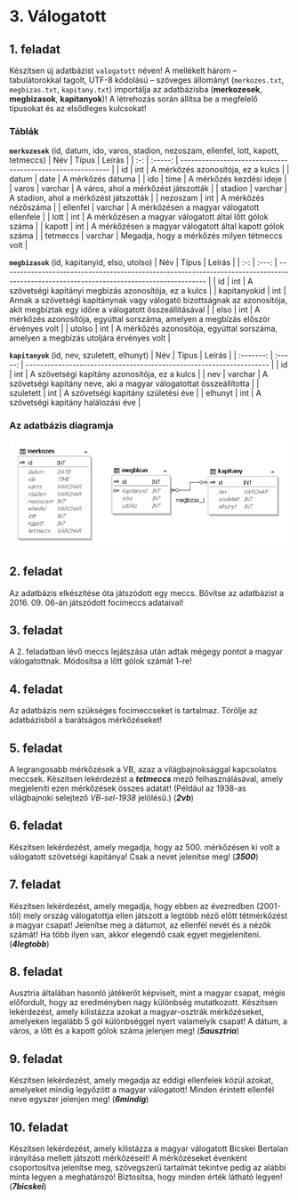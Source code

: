 # 3. Válogatott

## 1. feladat
Készítsen új adatbázist `valogatott` néven!
A mellékelt három – tabulátorokkal tagolt, UTF-8 kódolású – szöveges állományt (`merkozes.txt`, `megbizas.txt`,
`kapitany.txt`) importálja az adatbázisba (**merkozesek**,
**megbizasok**, **kapitanyok**)! A létrehozás során állítsa be a megfelelő típusokat és az elsődleges kulcsokat!

### Táblák

**`merkozesek`** (id, datum, ido, varos, stadion, nezoszam, ellenfel, lott, kapott, tetmeccs)
| Név          | Típus   | Leírás                                                     |
| :-:          | :-----: | ---------------------------------------------------------- |
| id           | int     | A mérkőzés azonosítója, ez a kulcs                         |
| datum        | date    | A mérkőzés dátuma                                          |
| ido          | time    | A mérkőzés kezdési ideje                                   |
| varos        | varchar | A város, ahol a mérkőzést játszották                       |
| stadion      | varchar | A stadion, ahol a mérkőzést játszották                     |
| nezoszam     | int     | A mérkőzés nézőszáma                                       | 
| ellenfel     | varchar | A mérkőzésen a magyar válogatott ellenfele                 |
| lott         | int     | A mérkőzésen a magyar válogatott által lőtt gólok száma    |
| kapott       | int     | A mérkőzésen a magyar válogatott által kapott gólok száma  |
| tetmeccs     | varchar | Megadja, hogy a mérkőzés milyen tétmeccs volt              |

**`megbizasok`** (id, kapitanyid, elso, utolso)
| Név | Típus | Leírás                                                                                                                                  |
| :-: | :---: | --------------------------------------------------------------------------------------------------------------------------------------- |
| id  | int   | A szövetségi kapitányi megbízás azonosítója, ez a kulcs                                                                                 |
| kapitanyokid | int | Annak a szövetségi kapitánynak vagy válogató bizottságnak az azonosítója, akit megbíztak egy időre a válogatott összeállításával |
| elso | int | A mérkőzés azonosítója, egyúttal sorszáma, amelyen a megbízás először érvényes volt                                                      |
| utolso | int | A mérkőzés azonosítója, egyúttal sorszáma, amelyen a megbízás utoljára érvényes volt                                                   |

**`kapitanyok`** (id, nev, szuletett, elhunyt)
| Név       | Típus   | Leírás                                                               |
| :-------: | :-----: | -------------------------------------------------------------------- |
| id        | int     | A szövetségi kapitány azonosítója, ez a kulcs                        |
| nev       | varchar | A szövetségi kapitány neve, aki a magyar válogatottat összeállította |
| szuletett | int     | A szövetségi kapitány születési éve                                  |
| elhunyt   | int     | A szövetségi kapitány halálozási éve                                 |

### Az adatbázis diagramja
![táblák](diagram.png)

## 2. feladat
Az adatbázis elkészítése óta játszódott egy meccs. Bővítse az adatbázist a 2016. 09. 06-án
játszódott focimeccs adataival!

## 3. feladat
A 2. feladatban lévő meccs lejátszása után adtak mégegy pontot a magyar válogatottnak.
Módosítsa a lőtt gólok számát 1-re!

## 4. feladat
Az adatbázis nem szükséges focimeccseket is tartalmaz.
Törölje az adatbázisból a barátságos mérkőzéseket!

## 5. feladat
A legrangosabb mérkőzések a VB, azaz a világbajnoksággal kapcsolatos meccsek.
Készítsen lekérdezést a ***tetmeccs*** mező felhasználásával, amely megjeleníti ezen
mérkőzések összes adatát! (Például az 1938-as világbajnoki selejtező *VB-sel-1938*
jelölésű.) (***2vb***)

## 6. feladat
Készítsen lekérdezést, amely megadja, hogy az 500. mérkőzésen ki volt a válogatott
szövetségi kapitánya! Csak a nevet jelenítse meg! (***3500***)

## 7. feladat
Készítsen lekérdezést, amely megadja, hogy ebben az évezredben (2001-től) mely ország
válogatottja ellen játszott a legtöbb néző előtt tétmérkőzést a magyar csapat! Jelenítse meg
a dátumot, az ellenfél nevét és a nézők számát! Ha több ilyen van, akkor elegendő csak
egyet megjeleníteni. (***4legtobb***)

## 8. feladat
Ausztria általában hasonló játékerőt képviselt, mint a magyar csapat, mégis előfordult, hogy
az eredményben nagy különbség mutatkozott. Készítsen lekérdezést, amely kilistázza
azokat a magyar-osztrák mérkőzéseket, amelyeken legalább 5 gól különbséggel nyert
valamelyik csapat! A dátum, a város, a lőtt és a kapott gólok száma jelenjen meg!
(***5ausztria***)

## 9. feladat
Készítsen lekérdezést, amely megadja az eddigi ellenfelek közül azokat, amelyeket mindig
legyőzött a magyar válogatott! Minden érintett ellenfél neve egyszer jelenjen meg!
(***6mindig***)

## 10. feladat
Készítsen lekérdezést, amely kilistázza a magyar válogatott Bicskei Bertalan irányítása mellett
játszott mérkőzéseit! A mérkőzéseket évenként csoportosítva jelenítse
meg, szövegszerű tartalmát tekintve
pedig az alábbi minta legyen a meghatározó! Biztosítsa, hogy minden
érték látható legyen! (***7bicskei***)
